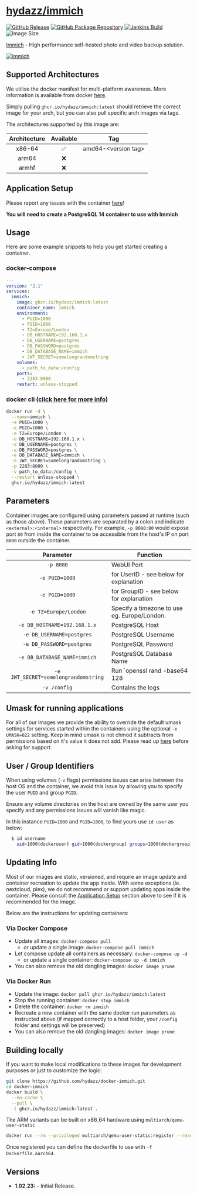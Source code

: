 <!-- DO NOT EDIT THIS FILE MANUALLY  -->

# [hydazz/immich](https://github.com/hydazz/docker-immich)

[![GitHub Release](https://img.shields.io/github/release/hydazz/docker-immich.svg?color=94398d&labelColor=555555&logoColor=ffffff&style=for-the-badge&logo=github)](https://github.com/hydazz/docker-immich/releases)
[![GitHub Package Repository](https://img.shields.io/static/v1.svg?color=94398d&labelColor=555555&logoColor=ffffff&style=for-the-badge&label=hyde.services&message=GitHub%20Package&logo=github)](https://github.com/hydazz/docker-immich/packages)
[![Jenkins Build](https://img.shields.io/jenkins/build?labelColor=555555&logoColor=ffffff&style=for-the-badge&jobUrl=https%3A%2F%2Fci.hyde.services%2Fjob%2FDocker-Pipeline-Builders%2Fjob%2Fdocker-immich%2Fjob%2Fmain%2F&logo=jenkins)](https://jenkins.hyde.services/job/Docker-Pipeline-Builders/job/docker-immich/job/main/)
![Image Size](https://img.shields.io/docker/image-size/hydaz/immich.svg?color=94398d&labelColor=555555&logoColor=ffffff&style=for-the-badge&logo=docker)

[Immich](https://immich.app/) - High performance self-hosted photo and video backup solution.

[![immich](https://github.com/immich-app/immich/raw/main/design/immich-logo.svg)](https://immich.app/)

## Supported Architectures

We utilise the docker manifest for multi-platform awareness. More information is available from docker [here](https://github.com/docker/distribution/blob/master/docs/spec/manifest-v2-2.md#manifest-list).

Simply pulling `ghcr.io/hydazz/immich:latest` should retrieve the correct image for your arch, but you can also pull specific arch images via tags.

The architectures supported by this image are:

| Architecture | Available | Tag |
| :----: | :----: | ---- |
| x86-64 | ✅ | amd64-\<version tag\> |
| arm64 | ❌ | |
| armhf| ❌ | |

## Application Setup

Please report any issues with the container [here](https://github.com/hydazz/docker-immich/issues)!

**You will need to create a PostgreSQL 14 container to use with Immich**

## Usage

Here are some example snippets to help you get started creating a container.

### docker-compose

```yaml
---
version: "2.1"
services:
  immich:
    image: ghcr.io/hydazz/immich:latest
    container_name: immich
    environment:
      - PUID=1000
      - PGID=1000
      - TZ=Europe/London
      - DB_HOSTNAME=192.168.1.x
      - DB_USERNAME=postgres
      - DB_PASSWORD=postgres
      - DB_DATABASE_NAME=immich
      - JWT_SECRET=somelongrandomstring
    volumes:
      - path_to_data:/config
    ports:
      - 2283:8080
    restart: unless-stopped
```

### docker cli ([click here for more info](https://docs.docker.com/engine/reference/commandline/cli/))

```bash
docker run -d \
  --name=immich \
  -e PUID=1000 \
  -e PGID=1000 \
  -e TZ=Europe/London \
  -e DB_HOSTNAME=192.168.1.x \
  -e DB_USERNAME=postgres \
  -e DB_PASSWORD=postgres \
  -e DB_DATABASE_NAME=immich \
  -e JWT_SECRET=somelongrandomstring \
  -p 2283:8080 \
  -v path_to_data:/config \
  --restart unless-stopped \
  ghcr.io/hydazz/immich:latest
```

## Parameters

Container images are configured using parameters passed at runtime (such as those above). These parameters are separated by a colon and indicate `<external>:<internal>` respectively. For example, `-p 8080:80` would expose port `80` from inside the container to be accessible from the host's IP on port `8080` outside the container.

| Parameter | Function |
| :----: | --- |
| `-p 8080` | WebUI Port |
| `-e PUID=1000` | for UserID - see below for explanation |
| `-e PGID=1000` | for GroupID - see below for explanation |
| `-e TZ=Europe/London` | Specify a timezone to use eg. Europe/London. |
| `-e DB_HOSTNAME=192.168.1.x` | PostgreSQL Host |
| `-e DB_USERNAME=postgres` | PostgreSQL Username |
| `-e DB_PASSWORD=postgres` | PostgreSQL Password |
| `-e DB_DATABASE_NAME=immich` | PostgreSQL Database Name |
| `-e JWT_SECRET=somelongrandomstring` |  Run `openssl rand -base64 128 | tr -d '\n'` |
| `-v /config` | Contains the logs |


## Umask for running applications

For all of our images we provide the ability to override the default umask settings for services started within the containers using the optional `-e UMASK=022` setting.
Keep in mind umask is not chmod it subtracts from permissions based on it's value it does not add. Please read up [here](https://en.wikipedia.org/wiki/Umask) before asking for support.

## User / Group Identifiers

When using volumes (`-v` flags) permissions issues can arise between the host OS and the container, we avoid this issue by allowing you to specify the user `PUID` and group `PGID`.

Ensure any volume directories on the host are owned by the same user you specify and any permissions issues will vanish like magic.

In this instance `PUID=1000` and `PGID=1000`, to find yours use `id user` as below:

```bash
  $ id username
    uid=1000(dockeruser) gid=1000(dockergroup) groups=1000(dockergroup)
```

## Updating Info

Most of our images are static, versioned, and require an image update and container recreation to update the app inside. With some exceptions (ie. nextcloud, plex), we do not recommend or support updating apps inside the container. Please consult the [Application Setup](#application-setup) section above to see if it is recommended for the image.

Below are the instructions for updating containers:

### Via Docker Compose

* Update all images: `docker-compose pull`
  * or update a single image: `docker-compose pull immich`
* Let compose update all containers as necessary: `docker-compose up -d`
  * or update a single container: `docker-compose up -d immich`
* You can also remove the old dangling images: `docker image prune`

### Via Docker Run

* Update the image: `docker pull ghcr.io/hydazz/immich:latest`
* Stop the running container: `docker stop immich`
* Delete the container: `docker rm immich`
* Recreate a new container with the same docker run parameters as instructed above (if mapped correctly to a host folder, your `/config` folder and settings will be preserved)
* You can also remove the old dangling images: `docker image prune`

## Building locally

If you want to make local modifications to these images for development purposes or just to customize the logic:

```bash
git clone https://github.com/hydazz/docker-immich.git
cd docker-immich
docker build \
  --no-cache \
  --pull \
  -t ghcr.io/hydazz/immich:latest .
```

The ARM variants can be built on x86_64 hardware using `multiarch/qemu-user-static`

```bash
docker run --rm --privileged multiarch/qemu-user-static:register --reset
```

Once registered you can define the dockerfile to use with `-f Dockerfile.aarch64`.

## Versions

* **1.02.23:** - Initial Release.
